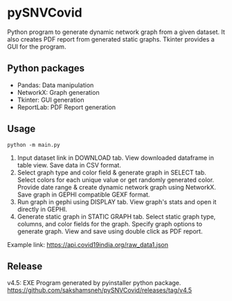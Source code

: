 # pySNVCovid 
Python program to generate dynamic network graph from a given dataset. It also creates PDF report from generated static graphs. Tkinter provides a GUI for the program.

## Python packages
* Pandas: Data manipulation
* NetworkX: Graph generation
* Tkinter: GUI generation
* ReportLab: PDF Report generation

## Usage
`python -m main.py`

1. Input dataset link in DOWNLOAD tab. View downloaded dataframe in table view. Save data in CSV format.
2. Select graph type and color field & generate graph in SELECT tab. Select colors for each unique value or get randomly generated color. Provide date range & create dynamic network graph using NetworkX. Save graph in GEPHI compatible GEXF format.
3. Run graph in gephi using DISPLAY tab. View graph's stats and open it directly in GEPHI.
4. Generate static graph in STATIC GRAPH tab. Select static graph type, columns, and color fields for the graph. Specify graph options to generate graph. View and save using double click as PDF report.

Example link: https://api.covid19india.org/raw_data1.json

## Release
v4.5: EXE Program generated by pyinstaller python package.
https://github.com/sakshamsneh/pySNVCovid/releases/tag/v4.5
